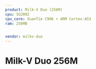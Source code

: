 ```yaml
---
product: Milk-V Duo (256M)
cpu: SG2002
cpu_core: XuanTie C906 + ARM Cortex-A53
ram: 256MB


vendor: milkv-duo
---
```


# Milk-V Duo 256M

